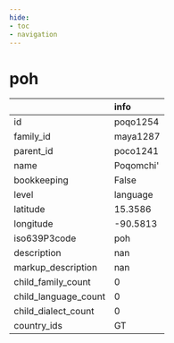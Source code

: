 ```yaml
---
hide:
- toc
- navigation
---
```

# poh
|                      | info      |
|:---------------------|:----------|
| id                   | poqo1254  |
| family_id            | maya1287  |
| parent_id            | poco1241  |
| name                 | Poqomchi' |
| bookkeeping          | False     |
| level                | language  |
| latitude             | 15.3586   |
| longitude            | -90.5813  |
| iso639P3code         | poh       |
| description          | nan       |
| markup_description   | nan       |
| child_family_count   | 0         |
| child_language_count | 0         |
| child_dialect_count  | 0         |
| country_ids          | GT        |
